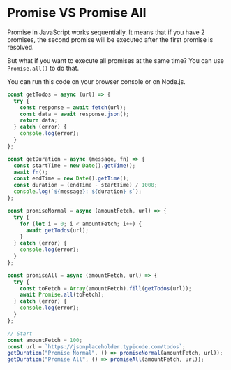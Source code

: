# Promise VS Promise All
Promise in JavaScript works sequentially. It means that if you have 2 promises, the second promise will be executed after the first promise is resolved.

But what if you want to execute all promises at the same time? You can use `Promise.all()` to do that.

You can run this code on your browser console or on Node.js.

```javascript
const getTodos = async (url) => {
  try {
    const response = await fetch(url);
    const data = await response.json();
    return data;
  } catch (error) {
    console.log(error);
  }
};

const getDuration = async (message, fn) => {
  const startTime = new Date().getTime();
  await fn();
  const endTime = new Date().getTime();
  const duration = (endTime - startTime) / 1000;
  console.log(`${message}: ${duration} s`);
};

const promiseNormal = async (amountFetch, url) => {
  try {
    for (let i = 0; i < amountFetch; i++) {
      await getTodos(url);
    }
  } catch (error) {
    console.log(error);
  }
};

const promiseAll = async (amountFetch, url) => {
  try {
    const toFetch = Array(amountFetch).fill(getTodos(url));
    await Promise.all(toFetch);
  } catch (error) {
    console.log(error);
  }
};

// Start
const amountFetch = 100;
const url = `https://jsonplaceholder.typicode.com/todos`;
getDuration("Promise Normal", () => promiseNormal(amountFetch, url));
getDuration("Promise All", () => promiseAll(amountFetch, url));
```
